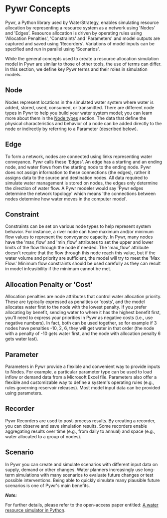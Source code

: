 # Pywr Concepts

Pywr, a Python library used by WaterStrategy, enables simulating resource allocation by representing a resource system as a network using 'Nodes' and 'Edges'. Resource allocation is driven by operating rules using 'Allocation Penalties', 'Constraints' and 'Parameters' and model outputs are captured and saved using 'Recorders'. Variations of model inputs can be specified and run in parallel using 'Scenarios'.

While the general concepts used to create a resource allocation simulation model in Pywr are similar to those of other tools, the use of terms can differ. In this section, we define key Pywr terms and their roles in simulation models.

## Node

Nodes represent locations in the simulated water system where water is added, stored, used, consumed, or transmitted. There are different node types in Pywr to help you build your water system model; you can learn more about them in the [Node types](https://water-strategy.gitbook.io/water-strategy/modeling-basics/node-types) section. The data that define the physical characteristics and behavior of a node can be added directly to the node or indirectly by referring to a Parameter (described below).

## Edge

To form a network, nodes are connected using links representing water conveyance. Pywr calls these 'Edges'. An edge has a starting and an ending node, and water flows from the starting node to the ending node. Pywr does not assign information to these connections (the edges), rather it assigns data to the source and destination nodes. All data required to simulate water management is stored on nodes, the edges only determine the direction of water flow. A Pywr modeler would say 'Pywr edges determine the network topology' which means 'the connections between nodes determine how water moves in the computer model'.

## Constraint

Constraints can be set on various node types to help represent system behavior. For instance, a river node can have maximum and/or minimum flow values to represent the conveyance capacity. In Pywr, many nodes have the 'max\_flow' and 'min\_flow' attributes to set the upper and lower limits of the flow through the node if needed. The 'max\_flow' attribute doesn't require that the flow through this node reach this value, but if the water volume and priority are sufficient, the model will try to meet the 'Max Flow.' Minimum flow constraints should be used carefully as they can result in model infeasibility if the minimum cannot be met.

## Allocation Penalty or 'Cost'

Allocation penalties are node attributes that control water allocation priority. These are typically expressed as penalties or 'costs', and the model allocates water first to the node with the lowest penalty. If you prefer allocating by benefit, sending water to where it has the highest benefit first, you'll need to express your priorities in Pywr as negative costs (i.e., use negative numbers).  In fact, both can be used together, so for example if 3 nodes have penalties -10, 2, 6, they will get water in that order (the node with a penalty of -10 gets water first, and the node with allocation penalty 6 gets water last).

## Parameter

Parameters in Pywr provide a flexible and convenient way to provide inputs to Nodes. For example, a particular parameter type can be used to load inflow or demand data from a Microsoft Excel file. Parameters also offer a flexible and customizable way to define a system's operating rules (e.g., rules governing reservoir releases). Most model input data can be provided using parameters.&#x20;

## Recorder

Pywr Recorders are used to post-process results. By creating a recorder, you can observe and save simulation results. Some recorders enable aggregating results over time (e.g., from daily to annual) and space (e.g., water allocated to a group of nodes).

## Scenario

In Pywr you can create and simulate scenarios with different input data on supply, demand or other changes. Water planners increasingly use long-term simulations with many scenarios to evaluate future changes or test possible interventions. Being able to quickly simulate many plausible future scenarios is one of Pywr's main benefits.



_**Note:**_

For further details, please refer to the open-access paper entitled: [A water resource simulator in Python](https://doi.org/10.1016/j.envsoft.2020.104635).

